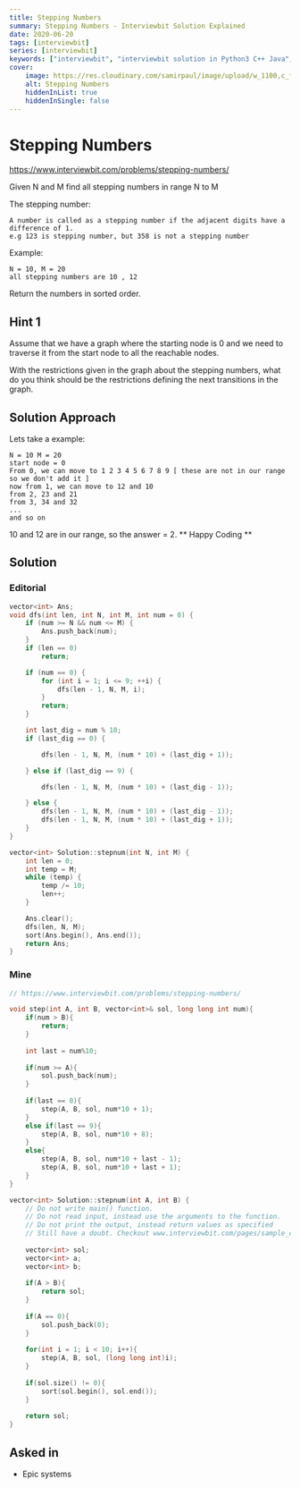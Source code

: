 ```yaml
---
title: Stepping Numbers
summary: Stepping Numbers - Interviewbit Solution Explained
date: 2020-06-20
tags: [interviewbit]
series: [interviewbit]
keywords: ["interviewbit", "interviewbit solution in Python3 C++ Java", "Stepping Numbers Solution Explained"]
cover:
    image: https://res.cloudinary.com/samirpaul/image/upload/w_1100,c_fit,co_rgb:FFFFFF,l_text:Arial_75_bold:Stepping Numbers - Solution Explained/problem-solving.webp
    alt: Stepping Numbers
    hiddenInList: true
    hiddenInSingle: false
---
```


# Stepping Numbers

https://www.interviewbit.com/problems/stepping-numbers/

Given N and M find all stepping numbers in range N to M

The stepping number:
```
A number is called as a stepping number if the adjacent digits have a difference of 1.
e.g 123 is stepping number, but 358 is not a stepping number
```
Example:
```
N = 10, M = 20
all stepping numbers are 10 , 12 
```
Return the numbers in sorted order.

## Hint 1

Assume that we have a graph where the starting node is 0 and we need to traverse it from the start node to all the reachable nodes.

With the restrictions given in the graph about the stepping numbers, what do you think should be the restrictions defining the next transitions in the graph.

## Solution Approach


Lets take a example:
```
N = 10 M = 20
start node = 0
From 0, we can move to 1 2 3 4 5 6 7 8 9 [ these are not in our range so we don't add it ]
now from 1, we can move to 12 and 10 
from 2, 23 and 21
from 3, 34 and 32
...
and so on
```

10 and 12 are in our range, so the answer = 2.
** Happy Coding **


## Solution

### Editorial

```cpp
vector<int> Ans;
void dfs(int len, int N, int M, int num = 0) {
    if (num >= N && num <= M) {
        Ans.push_back(num);
    }
    if (len == 0)
        return;

    if (num == 0) {
        for (int i = 1; i <= 9; ++i) {
            dfs(len - 1, N, M, i);
        }
        return;
    }

    int last_dig = num % 10;
    if (last_dig == 0) {

        dfs(len - 1, N, M, (num * 10) + (last_dig + 1));

    } else if (last_dig == 9) {

        dfs(len - 1, N, M, (num * 10) + (last_dig - 1));

    } else {
        dfs(len - 1, N, M, (num * 10) + (last_dig - 1));
        dfs(len - 1, N, M, (num * 10) + (last_dig + 1));
    }
}

vector<int> Solution::stepnum(int N, int M) {
    int len = 0;
    int temp = M;
    while (temp) {
        temp /= 10;
        len++;
    }

    Ans.clear();
    dfs(len, N, M);
    sort(Ans.begin(), Ans.end());
    return Ans;
}
```

### Mine
```cpp
// https://www.interviewbit.com/problems/stepping-numbers/

void step(int A, int B, vector<int>& sol, long long int num){
    if(num > B){
        return;
    }
    
    int last = num%10;
    
    if(num >= A){
        sol.push_back(num);
    }
    
    if(last == 0){
        step(A, B, sol, num*10 + 1);
    }
    else if(last == 9){
        step(A, B, sol, num*10 + 8);
    }
    else{
        step(A, B, sol, num*10 + last - 1);
        step(A, B, sol, num*10 + last + 1);
    }
}

vector<int> Solution::stepnum(int A, int B) {
    // Do not write main() function.
    // Do not read input, instead use the arguments to the function.
    // Do not print the output, instead return values as specified
    // Still have a doubt. Checkout www.interviewbit.com/pages/sample_codes/ for more details
    
    vector<int> sol;
    vector<int> a;
    vector<int> b;
    
    if(A > B){
        return sol;
    }
    
    if(A == 0){
        sol.push_back(0);
    }
    
    for(int i = 1; i < 10; i++){
        step(A, B, sol, (long long int)i);
    }
    
    if(sol.size() != 0){
        sort(sol.begin(), sol.end());
    }
    
    return sol;
}

```

## Asked in

* Epic systems

